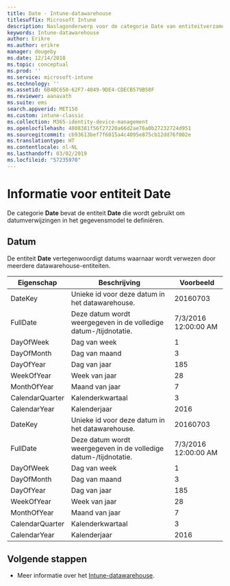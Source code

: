 ```yaml
---
title: Date - Intune-datawarehouse
titlesuffix: Microsoft Intune
description: Naslagonderwerp voor de categorie Date van entiteitverzamelingen in de Intune-datawarehouse-API.
keywords: Intune-datawarehouse
author: Erikre
ms.author: erikre
manager: dougeby
ms.date: 12/14/2018
ms.topic: conceptual
ms.prod: ''
ms.service: microsoft-intune
ms.technology: ''
ms.assetid: 6B4BC650-62F7-4049-9DE4-CDECB579B58F
ms.reviewer: aanavath
ms.suite: ems
search.appverid: MET150
ms.custom: intune-classic
ms.collection: M365-identity-device-management
ms.openlocfilehash: 4808381f56f27220a66d2ae76a0b27232724d951
ms.sourcegitcommit: cb93613bef7f6015a4c4095e875cb12dd76f002e
ms.translationtype: HT
ms.contentlocale: nl-NL
ms.lasthandoff: 03/02/2019
ms.locfileid: "57235970"
---
```

# <a name="reference-for-date-entity"></a>Informatie voor entiteit Date

De categorie **Date** bevat de entiteit **Date** die wordt gebruikt om datumverwijzingen in het gegevensmodel te definiëren.

## <a name="date"></a>Datum

De entiteit **Date** vertegenwoordigt datums waarnaar wordt verwezen door meerdere datawarehouse-entiteiten.


|    Eigenschap     |                      Beschrijving                       |       Voorbeeld        |
|-----------------|--------------------------------------------------------|----------------------|
|     DateKey     | Unieke id voor deze datum in het datawarehouse. |       20160703       |
|    FullDate     |    Deze datum wordt weergegeven in de volledige datum-/tijdnotatie.     | 7/3/2016 12:00:00 AM |
|    DayOfWeek    |                      Dag van week                       |          1           |
|   DayOfMonth    |                      Dag van maand                      |          3           |
|    DayOfYear    |                      Dag van jaar                       |         185          |
|   WeekOfYear    |                      Week van jaar                      |          28          |
|   MonthOfYear   |                   Maand van jaar                    |          7           |
| CalendarQuarter |                    Kalenderkwartaal                    |          3           |
|  CalendarYear   |                     Kalenderjaar                      |         2016         |
|     DateKey     | Unieke id voor deze datum in het datawarehouse. |       20160703       |
|    FullDate     |    Deze datum wordt weergegeven in de volledige datum-/tijdnotatie.     | 7/3/2016 12:00:00 AM |
|    DayOfWeek    |                      Dag van week                       |          1           |
|   DayOfMonth    |                      Dag van maand                      |          3           |
|    DayOfYear    |                      Dag van jaar                       |         185          |
|   WeekOfYear    |                      Week van jaar                      |          28          |
|   MonthOfYear   |                   Maand van jaar                    |          7           |
| CalendarQuarter |                    Kalenderkwartaal                    |          3           |
|  CalendarYear   |                     Kalenderjaar                      |         2016         |

## <a name="next-steps"></a>Volgende stappen

- Meer informatie over het [Intune-datawarehouse](reports-nav-create-intune-reports.md).
